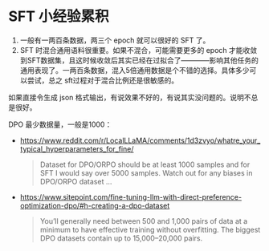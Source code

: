 # SFT 小经验累积

1. 一般有一两百条数据，两三个 epoch 就可以很好的 SFT 了。
2. SFT 时混合通用语料很重要。如果不混合，可能需要更多的 epoch 才能收敛到SFT数据集，且这时候收敛后其实已经在过拟合了————影响其他任务的通用表现了。一两百条数据，混入5倍通用数据是个不错的选择。具体多少可以尝试，总之 sft过程对于混合比例还是很敏感的。

如果直接令生成 json 格式输出，有说效果不好的，有说其实没问题的。说明不总是很好。

DPO 最少数据量，一般是1000：
- https://www.reddit.com/r/LocalLLaMA/comments/1d3zvyo/whatre_your_typical_hyperparameters_for_fine/
  > Dataset for DPO/ORPO should be at least 1000 samples and for SFT I would say over 5000 samples. Watch out for any biases in DPO/ORPO dataset ...
- https://www.sitepoint.com/fine-tuning-llm-with-direct-preference-optimization-dpo/#h-creating-a-dpo-dataset
  > You’ll generally need between 500 and 1,000 pairs of data at a minimum to have effective training without overfitting. The biggest DPO datasets contain up to 15,000–20,000 pairs.
  
